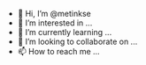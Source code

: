 - 👋 Hi, I’m @metinkse
- 👀 I’m interested in ...
- 🌱 I’m currently learning ...
- 💞️ I’m looking to collaborate on ...
- 📫 How to reach me ...

<!---
metinkse/metinkse is a ✨ special ✨ repository because its `README.md` (this file) appears on your GitHub profile.
You can click the Preview link to take a look at your changes.
--->
